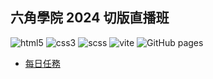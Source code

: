 ## 六角學院 2024 切版直播班 <br/>
<img src="https://img.shields.io/badge/html5-%23E34F26.svg?style=for-the-badge&logo=html5&logoColor=white" alt="html5">
            <img src="https://img.shields.io/badge/css3-%231572B6.svg?style=for-the-badge&logo=css3&logoColor=white" alt="css3">
            <img src="https://img.shields.io/badge/SASS-hotpink.svg?style=for-the-badge&logo=SASS&logoColor=white" alt="scss">
            <img src="https://img.shields.io/badge/vite-%23646CFF.svg?style=for-the-badge&logo=vite&logoColor=white" alt="vite">
            <img src="https://img.shields.io/badge/github%20pages-121013?style=for-the-badge&logo=github&logoColor=white" alt="GitHub pages">
            <br/>
            
* [每日任務](https://dolcetseng.github.io/vite-training/)